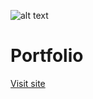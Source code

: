 ![alt text](https://github.com/Connectslide121/Portfolio/blob/main/Connect_banner_github.png)

# Portfolio

[Visit site](https://connectslide121.github.io/Portfolio/)
